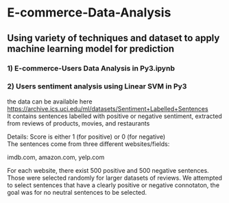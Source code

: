 # E-commerce-Data-Analysis
## Using variety of techniques and dataset to apply machine learning model for prediction
### 1) E-commerce-Users Data Analysis in Py3.ipynb
  
    
      
        
        





### 2) Users sentiment analysis using Linear SVM in Py3
the data can be available here  
https://archive.ics.uci.edu/ml/datasets/Sentiment+Labelled+Sentences  
It contains sentences labelled with positive or negative sentiment, extracted from reviews of products, movies, and restaurants


Details:
Score is either 1 (for positive) or 0 (for negative)	
The sentences come from three different websites/fields:  

imdb.com, amazon.com, yelp.com  

For each website, there exist 500 positive and 500 negative sentences. Those were selected randomly for larger datasets of reviews. 
We attempted to select sentences that have a clearly positive or negative connotaton, the goal was for no neutral sentences to be selected.

